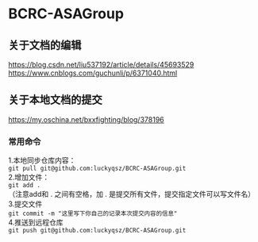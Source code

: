 # BCRC-ASAGroup  
## 关于文档的编辑   
https://blog.csdn.net/liu537192/article/details/45693529<br>
https://www.cnblogs.com/guchunli/p/6371040.html<br>
## 关于本地文档的提交      
https://my.oschina.net/bxxfighting/blog/378196<br>
### 常用命令  
1.本地同步仓库内容：<br>
`git pull git@github.com:luckyqsz/BCRC-ASAGroup.git`<br>
2.增加文件：<br>
`git add .`<br>
（注意add和 . 之间有空格，加 . 是提交所有文件，提交指定文件可以写文件名）<br>
3.提交文件<br>
`git commit -m "这里写下你自己的记录本次提交内容的信息"`<br>
4.推送到远程仓库<br>
`git push git@github.com:luckyqsz/BCRC-ASAGroup.git`<br>

 